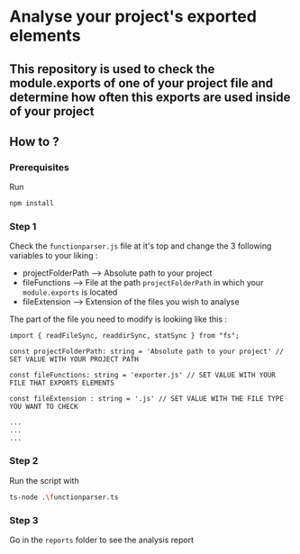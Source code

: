 # Analyse your project's exported elements

## This repository is used to check the module.exports of one of your project file and determine how often this exports are used inside of your project

## How to ?


### Prerequisites

Run 
```bash
npm install
```




### Step 1

Check the ```functionparser.js``` file at it's top and change the 3 following variables to your liking :

- projectFolderPath --> Absolute path to your project
- fileFunctions --> File at the path ```projectFolderPath``` in which your ```module.exports``` is located
- fileExtension --> Extension of the files you wish to analyse

The part of the file you need to modify is lookiing like this : 

```
import { readFileSync, readdirSync, statSync } from "fs";

const projectFolderPath: string = 'Absolute path to your project' // SET VALUE WITH YOUR PROJECT PATH

const fileFunctions: string = 'exporter.js' // SET VALUE WITH YOUR FILE THAT EXPORTS ELEMENTS

const fileExtension : string = '.js' // SET VALUE WITH THE FILE TYPE YOU WANT TO CHECK

...
...
...

```

### Step 2

Run the script with
```bash
ts-node .\functionparser.ts 
```

### Step 3

Go in the ```reports``` folder to see the analysis report